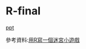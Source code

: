 # R-final
[ppt](https://docs.google.com/presentation/d/12mW2oXsylFs6t_WLFfrPDYxZoa_teUy65g58cuuXm44/edit#slide=id.g35f391192_04)

參考資料:[用R寫一個迷宮小遊戲](https://blog.csdn.net/m0_50523097/article/details/125886551?utm_medium=distribute.pc_relevant.none-task-blog-2~default~baidujs_baidulandingword~default-0-125886551-blog-114842545.pc_relevant_3mothn_strategy_recovery&spm=1001.2101.3001.4242.1&utm_relevant_index=3)
